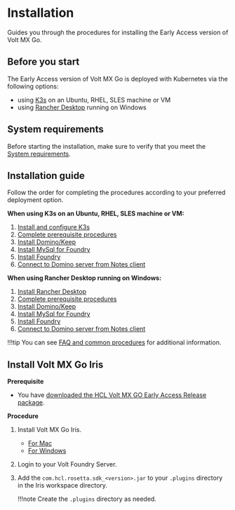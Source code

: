 # Installation

Guides you through the procedures for installing the Early Access version of Volt MX Go.

## Before you start

The Early Access version of Volt MX Go is deployed with Kubernetes via the following options:

- using [K3s](https://docs.k3s.io) on an Ubuntu, RHEL, SLES machine or VM
- using [Rancher Desktop](https://docs.rancherdesktop.io) running on Windows  


## System requirements
Before starting the installation, make sure to verify that you meet the [System requirements](../references/sysreq.md).

## Installation guide

Follow the order for completing the procedures according to your preferred deployment option.

**When using K3s on an Ubuntu, RHEL, SLES machine or VM:**

1. [Install and configure K3s](k3sinstall.md)
2. [Complete prerequisite procedures](prereq.md)
3. [Install Domino/Keep](downloadhelmchart.md)
4. [Install MySql for Foundry](installmysqlfoundry.md)
5. [Install Foundry](installfoundry.md)
6. [Connect to Domino server from Notes client](connectdominofromnotes.md)

**When using Rancher Desktop running on Windows:**

1. [Install Rancher Desktop](installrancher.md)
2. [Complete prerequisite procedures](prereq.md)
3. [Install Domino/Keep](downloadhelmchart.md)
4. [Install MySql for Foundry](installmysqlfoundry.md)
5. [Install Foundry](installfoundry.md)
6. [Connect to Domino server from Notes client](connectdominofromnotes.md)

!!!tip
    You can see [FAQ and common procedures](../references/kubecheatsheet.md) for additional information.

## Install Volt MX Go Iris

**Prerequisite**

- You have [downloaded the HCL Volt MX GO Early Access Release package](../howto/portaldownload.md).

**Procedure**

1.  Install Volt MX Go Iris.
    - [For Mac](https://opensource.hcltechsw.com/volt-mx-docs/95/docs/documentation/Iris/iris_starter_install_mac/Content/Installing%20VoltMX%20Iris.html#installing)
    - [For Windows](https://opensource.hcltechsw.com/volt-mx-docs/95/docs/documentation/Iris/iris_starter_install_win/Content/Installing%20VoltMX%20Iris.html#installing)
3. Login to your Volt Foundry Server.
4. Add the `com.hcl.rosetta.sdk_<version>.jar` to your `.plugins` directory in the Iris workspace directory.
    
    !!!note
        Create the `.plugins` directory as needed.